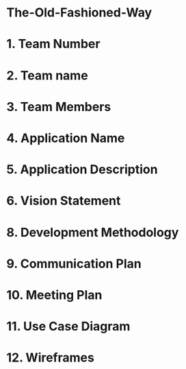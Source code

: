 # The-Old-Fashioned-Way

# 1. Team Number

# 2. Team name

# 3. Team Members

# 4. Application Name

# 5. Application Description

# 6. Vision Statement

# 8. Development Methodology

# 9. Communication Plan

# 10. Meeting Plan

# 11. Use Case Diagram

# 12. Wireframes
